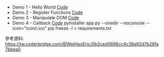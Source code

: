 - Demo 1 - Hello World [Code](demo-wasm/hello-world)
- Demo 2 - Register Functions [Code](demo-wasm/register-functions)
- Demo 3 - Manipulate DOM [Code](demo-wasm/manipulate-dom)
- Demo 4 - Callback [Code](demo-wasm/callback)
pyinstaller app.py --onedir --noconsole --icon="icon/i.ico"
pip freeze -l > requirements.txt

參考資料: https://tw.coderbridge.com/@WeiHaoEric/0b2ced0696cc4c38a62d7b26fa7bbea0
